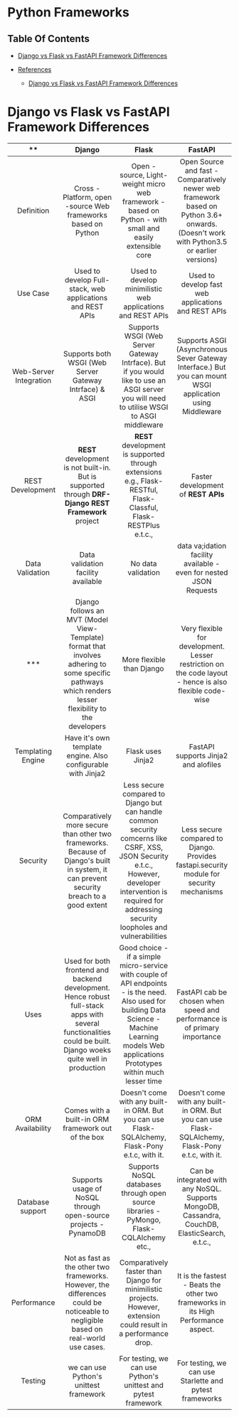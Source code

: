# Python Frameworks

## Table Of Contents
- [Django vs Flask vs FastAPI Framework Differences](#Django-vs-Flask-vs-FastAPI-Framework-Differences)

- [References]()
    - [Django vs Flask vs FastAPI Framework Differences](https://gankrin.org/django-vs-flask-vs-fastapi-framework-differences/)

# Django vs Flask vs FastAPI Framework Differences
** | Django | Flask | FastAPI
|:------:|:---------:|:----------:|:----------:|
Definition | Cross - Platform, open -source Web frameworks based on Python | Open - source, Light-weight micro web framework - based on Python - with small and easily extensible core | Open Source and fast - Comparatively newer web framework based on Python 3.6+ onwards. (Doesn't work with Python3.5 or earlier versions)
Use Case | Used to develop Full-stack, web applications and REST APIs | Used to develop minimilistic web applications and REST APIs | Used to develop fast web applications and REST APIs
Web-Server Integration | Supports both WSGI (Web Server Gateway Intrface) & ASGI | Supports WSGI (Web Server Gateway Intrface). But if you would like to use an ASGI server you will need to utilise WSGI  to ASGI middleware | Supports ASGI (Asynchronous Sever Gateway Interface.) But you can mount WSGI application using Middleware
REST Development | __REST__ development is not built-in. But is supported through __DRF- Django REST Framework__ project | __REST__ development is supported through extensions e.g., Flask-RESTful, Flask-Classful, Flask-RESTPlus e.t.c., | Faster development of __REST APIs__
Data Validation | Data validation facility available | No data validation | data va;idation facility available - even for nested JSON Requests
*** | Django follows an MVT (Model View-Template) format that involves adhering to some specific pathways which renders lesser flexibility to the developers | More flexible than Django | Very flexible for development. Lesser restriction on the code layout - hence is also flexible code-wise
Templating Engine | Have it's own template engine. Also configurable with Jinja2 | Flask uses Jinja2 | FastAPI supports Jinja2 and alofiles
Security | Comparatively more secure than other two frameworks. Because of Django's built in system, it can prevent security breach to a good extent | Less secure compared to Django but can handle common security comcerns like CSRF, XSS, JSON Security e.t.c., However, developer intervention is required for addressing security loopholes and vulnerabilities | Less secure compared to Django. Provides fastapi.security module for security mechanisms
Uses | Used for both frontend and backend development. Hence robust full-stack apps with several functionalities could be built. Django woeks quite well in production | Good choice - if a simple micro-service with couple of API endpoints - is the need. Also used for building Data Science - Machine Learning models Web applications Prototypes within much lesser time | FastAPI cab be chosen when speed and performance is of primary importance
ORM Availability | Comes with a built-in ORM framework out of the box | Doesn't come with any built-in ORM. But you can use Flask-SQLAlchemy, Flask-Pony e.t.c, with it. | Doesn't come with any built-in ORM. But you can use Flask-SQLAlchemy, Flask-Pony e.t.c, with it.
Database support | Supports usage of NoSQL through open-source projects - PynamoDB | Supports NoSQL databases through open source libraries - PyMongo, Flask-CQLAlchemy etc., | Can be integrated with any NoSQL. Supports MongoDB, Cassandra, CouchDB, ElasticSearch, e.t.c.,
Performance | Not as fast as the other two frameworks. However, the differences could be noticeable to negligible based on real-world use cases. | Comparatively faster than Django for minimilistic projects. However, extension could result in a performance drop. | It is the fastest -  Beats the other two frameworks in its High Performance aspect. 
Testing | we can use Python's unittest framework | For testing, we can use Python's unittest and pytest framework | For testing, we can use Starlette and pytest frameworks